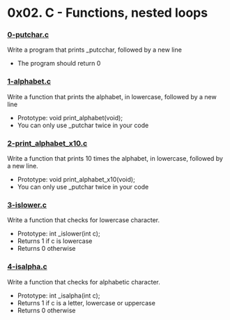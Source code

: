 # 0x02. C - Functions, nested loops

### [0-putchar.c](https://github.com/MrGiddy/alx-low_level_programming/blob/main/0x02-functions_nested_loops/0-putchar.c)
Write a program that prints \_putcchar, followed by a new line
* The program should return 0

### [1-alphabet.c](https://github.com/MrGiddy/alx-low_level_programming/blob/main/0x02-functions_nested_loops/1-alphabet.c)
Write a function that prints the alphabet, in lowercase, followed by a new line
* Prototype: void print_alphabet(void);
* You can only use \_putchar twice in your code

### [2-print_alphabet_x10.c](https://github.com/MrGiddy/alx-low_level_programming/blob/main/0x02-functions_nested_loops/2-print_alphabet_x10.c)
Write a function that prints 10 times the alphabet, in lowercase, followed by a new line.
* Prototype: void print_alphabet_x10(void);
* You can only use \_putchar twice in your code

### [3-islower.c](https://github.com/MrGiddy/alx-low_level_programming/blob/main/0x02-functions_nested_loops/3-islower.c)
Write a function that checks for lowercase character.
* Prototype: int \_islower(int c);
* Returns 1 if c is lowercase
* Returns 0 otherwise

### [4-isalpha.c](https://github.com/MrGiddy/alx-low_level_programming/blob/main/0x02-functions_nested_loops/0-putchar.c)
Write a function that checks for alphabetic character.
* Prototype: int \_isalpha(int c);
* Returns 1 if c is a letter, lowercase or uppercase
* Returns 0 otherwise
